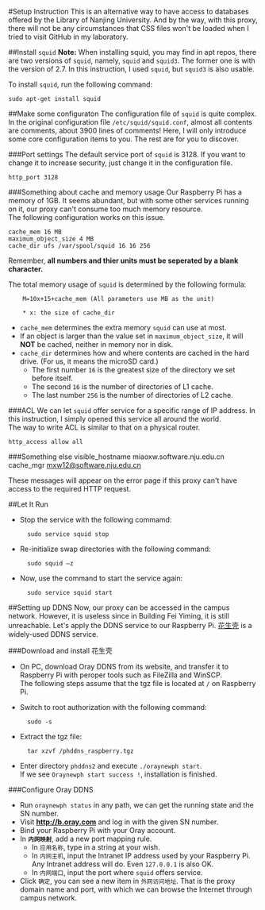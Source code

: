 #Setup Instruction
This is an alternative way to have access to databases offered by the Library of Nanjing University. And by the way, with this proxy, there will not be any circumstances that CSS files won't be loaded when I tried to visit GitHub in my laboratory.

##Install `squid`
**Note:** When installing squid, you may find in apt repos, there are two versions of `squid`, namely, `squid` and `squid3`. The former one is with the version of 2.7. In this instruction, I used `squid`, but `squid3` is also usable.

To install `squid`, run the following command:

	sudo apt-get install squid

##Make some configuraton
The configuration file of `squid` is quite complex. In the original configuration file `/etc/squid/squid.conf`, almost all contents are comments, about 3900 lines of comments! Here, I will only introduce some core configuration items to you. The rest are for you to discover.

###Port settings
The default service port of `squid` is 3128. If you want to change it to increase security, just change it in the configuration file.

	http_port 3128

###Something about cache and memory usage
Our Raspberry Pi has a memory of 1GB. It seems abundant, but with some other services running on it, our proxy can't consume too much memory resource.  
The following configuration works on this issue.

	cache_mem 16 MB
	maximum_object_size 4 MB
	cache_dir ufs /var/spool/squid 16 16 256

Remember, **all numbers and thier units must be seperated by a blank character.**

The total memory usage of `squid` is determined by the following formula:

		M=10x+15+cache_mem (All parameters use MB as the unit)
		
		* x: the size of cache_dir

* `cache_mem` determines the extra memory `squid` can use at most.
* If an object is larger than the value set in `maximum_object_size`, it will **NOT** be cached, neither in memory nor in disk.
* `cache_dir` determines how and where contents are cached in the hard drive. (For us, it means the microSD card.)
	* The first number `16` is the greatest size of the directory we set before itself.
	* The second `16` is the number of directories of L1 cache.
	* The last number `256` is the number of directories of L2 cache.

###ACL
We can let `squid` offer service for a specific range of IP address. In this instruction, I simply opened this service all around the world.  
The way to write ACL is similar to that on a physical router.

	http_access allow all

###Something else
	visible_hostname miaoxw.software.nju.edu.cn
	cache_mgr mxw12@software.nju.edu.cn

These messages will appear on the error page if this proxy can't have access to the required HTTP request.

##Let It Run
* Stop the service with the following commamd:

		sudo service squid stop
* Re-initialize swap directories with the following command:

		sudo squid –z
* Now, use the command to start the service again:

		sudo service squid start

##Setting up DDNS
Now, our proxy can be accessed in the campus network. However, it is useless since in Building Fei Yiming, it is still unreachable. Let's apply the DDNS service to our Raspberry Pi. [花生壳](http://hsk.oray.com/) is a widely-used DDNS service.

###Download and install 花生壳
* On PC, download Oray DDNS from its website, and transfer it to Raspberry Pi with peroper tools such as FileZilla and WinSCP.  
The following steps assume that the tgz file is located at `/` on Raspberry Pi.
* Switch to root authorization with the following command:

		sudo -s
* Extract the tgz file:

		tar xzvf /phddns_raspberry.tgz
* Enter directory `phddns2` and execute `./oraynewph start`.  
If we see `Oraynewph start success !`, installation is finished.

###Configure Oray DDNS
* Run `oraynewph status` in any path, we can get the running state and the SN number.
* Visit **http://b.oray.com** and log in with the given SN number.
* Bind your Raspberry Pi with your Oray account.
* In **`内网映射`**, add a new port mapping rule.
	* In `应用名称`, type in a string at your wish.
	* In `内网主机`, input the Intranet IP address used by your Raspberry Pi.  
	Any Intranet address will do. Even `127.0.0.1` is also OK.
	* In `内网端口`, input the port where `squid` offers service.
* Click `确定`, you can see a new item in `外网访问地址`. That is the proxy domain name and port, with which we can browse the Internet through campus network.
